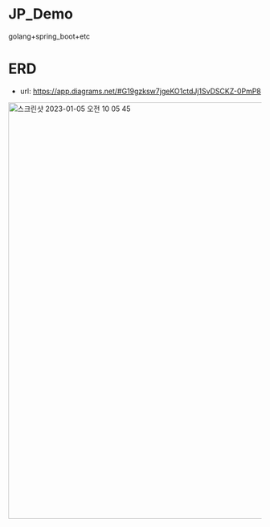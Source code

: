 # JP_Demo
golang+spring_boot+etc

# ERD
- url: https://app.diagrams.net/#G19gzksw7jgeKO1ctdJj1SvDSCKZ-0PmP8

<img width="828" alt="스크린샷 2023-01-05 오전 10 05 45" src="https://user-images.githubusercontent.com/102905996/210679010-8c430bad-a409-43ea-bb5e-ca339e3bda2e.png">
